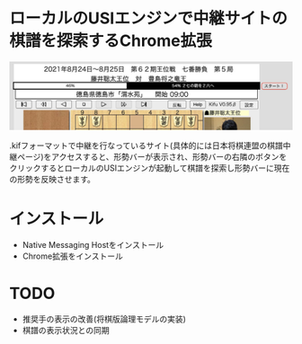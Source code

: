 # ローカルのUSIエンジンで中継サイトの棋譜を探索するChrome拡張

![スクリーンショット](screenshot.jpg)

.kifフォーマットで中継を行なっているサイト(具体的には日本将棋連盟の棋譜中継ページ)をアクセスすると、形勢バーが表示され、形勢バーの右隣のボタンをクリックするとローカルのUSIエンジンが起動して棋譜を探索し形勢バーに現在の形勢を反映させます。


# インストール
+ Native Messaging Hostをインストール
+ Chrome拡張をインストール

# TODO
- 推奨手の表示の改善(将棋版論理モデルの実装)
- 棋譜の表示状況との同期

